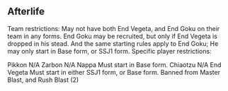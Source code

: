 ## Afterlife

Team restrictions:
  May not have both End Vegeta, and End Goku on their team in any forms. End Goku may be recruited, but only if End Vegeta is dropped in his stead. And the same starting rules apply to End Goku; He may only start in Base form, or SSJ1 form.
Specific player restrictions:

Pikkon
  N/A
Zarbon
  N/A
Nappa
  Must start in Base form.
Chiaotzu
  N/A
End Vegeta
  Must start in either SSJ1 form, or Base form.
  Banned from Master Blast, and Rush Blast (2)

